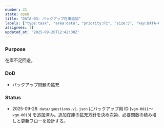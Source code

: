 ```yaml
---
number: 31
state: open
title: "DATA-03: バックアップ在庫追加"
labels: ["type:task", "area:data", "priority:P2", "size:S", "key:DATA-03"]
assignees: []
updated_at: "2025-09-20T12:42:38Z"
---
```

### Purpose
在庫不足回避。

### DoD
- バックアップ問題の拡充

### Status
- 2025-09-28: `data/questions.v1.json` にバックアップ用 ID (`vgm-0011`〜`vgm-0013`) を追加済み。追加在庫の拡充方針を決め次第、必要問数の積み増しと更新フローを設計する。
